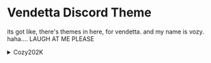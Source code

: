 # Vendetta Discord Theme
its got like, there's themes in here, for vendetta. and my name is vozy. haha.... LAUGH AT ME PLEASE

<details>
<summary>Cozy202K</summary>

![Image2](https://user-images.githubusercontent.com/76500838/226142498-30d8f0dc-86be-4038-a2b9-145bf2c29ac7.png)

![Image1](https://user-images.githubusercontent.com/76500838/226142497-81e9c96a-6fa3-4d51-9b23-fc5986b8578c.png)
</details>
